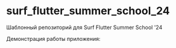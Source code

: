 # surf_flutter_summer_school_24

Шаблонный репозиторий для Surf Flutter Summer School '24

Демонстрация работы приложения:

